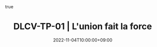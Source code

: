 ---
title: "DLCV-TP-01 | L'union fait la force"
date: 2022-11-04T10:00:00+09:00
description: ""
summary: ""

draft: true
math: true 
highlight: true
hightlight_languages: ["python","bash"]

authors: ["Claire Labit-Bonis"]

# hero: featured.png

tags: ["Teaching"]

menu:
  sidebar:
    name: "01 | L'union fait la force"
    identifier: dlcv-practical-sessions-01
    parent: dlcv-practical-sessions
    weight: 10
---